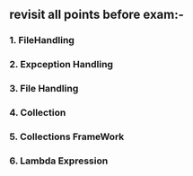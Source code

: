 ## revisit all points before exam:-
###  1. FileHandling
###  2. Expception Handling
###  3. File Handling
###  4. Collection
###  5. Collections FrameWork
###  6. Lambda Expression
